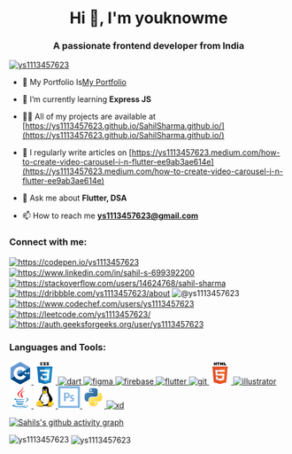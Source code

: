 <h1 align="center">Hi 👋, I'm youknowme</h1>
<h3 align="center">A passionate frontend developer from India</h3>

<!--START_SECTION:waka-->
<p align="left"> <a href="https://github.com/ryo-ma/github-profile-trophy"><img src="https://github-profile-trophy.vercel.app/?username=ys1113457623" alt="ys1113457623" /></a> </p>

- 🔭 My Portfolio Is[My Portfolio](https://ys1113457623.github.io/SahilSharma.github.io/)

- 🌱 I’m currently learning **Express JS**

- 👨‍💻 All of my projects are available at [https://ys1113457623.github.io/SahilSharma.github.io/](https://ys1113457623.github.io/SahilSharma.github.io/)

- 📝 I regularly write articles on [https://ys1113457623.medium.com/how-to-create-video-carousel-i-n-flutter-ee9ab3ae614e](https://ys1113457623.medium.com/how-to-create-video-carousel-i-n-flutter-ee9ab3ae614e)

- 💬 Ask me about **Flutter, DSA**

- 📫 How to reach me **ys1113457623@gmail.com**





<h3 align="left">Connect with me:</h3>
<p align="left">
<a href="https://codepen.io/https://codepen.io/ys1113457623" target="blank"><img align="center" src="https://raw.githubusercontent.com/rahuldkjain/github-profile-readme-generator/master/src/images/icons/Social/codepen.svg" alt="https://codepen.io/ys1113457623" height="30" width="40" /></a>
<a href="https://linkedin.com/in/https://www.linkedin.com/in/sahil-s-699392200" target="blank"><img align="center" src="https://raw.githubusercontent.com/rahuldkjain/github-profile-readme-generator/master/src/images/icons/Social/linked-in-alt.svg" alt="https://www.linkedin.com/in/sahil-s-699392200" height="30" width="40" /></a>
<a href="https://stackoverflow.com/users/https://stackoverflow.com/users/14624768/sahil-sharma" target="blank"><img align="center" src="https://raw.githubusercontent.com/rahuldkjain/github-profile-readme-generator/master/src/images/icons/Social/stack-overflow.svg" alt="https://stackoverflow.com/users/14624768/sahil-sharma" height="30" width="40" /></a>
<a href="https://dribbble.com/https://dribbble.com/ys1113457623/about" target="blank"><img align="center" src="https://raw.githubusercontent.com/rahuldkjain/github-profile-readme-generator/master/src/images/icons/Social/dribbble.svg" alt="https://dribbble.com/ys1113457623/about" height="30" width="40" /></a>
<!-- <a href="https://medium.com/@ys1113457623" target="blank"> -->
  <img align="center" src="https://raw.githubusercontent.com/rahuldkjain/github-profile-readme-generator/master/src/images/icons/Social/medium.svg" alt="@ys1113457623" height="30" width="40" /></a>
<a href="https://www.codechef.com/users/e20cse472" target="blank"><img align="center" src="https://cdn.jsdelivr.net/npm/simple-icons@3.1.0/icons/codechef.svg" alt="https://www.codechef.com/users/ys1113457623" height="30" width="40" /></a>
<a href="https://leetcode.com/ys1113457623/" target="blank"><img align="center" src="https://raw.githubusercontent.com/rahuldkjain/github-profile-readme-generator/master/src/images/icons/Social/leet-code.svg" alt="https://leetcode.com/ys1113457623/" height="30" width="40" /></a>
<a href="https://auth.geeksforgeeks.org/user/ys1113457623" target="blank"><img align="center" src="https://raw.githubusercontent.com/rahuldkjain/github-profile-readme-generator/master/src/images/icons/Social/geeks-for-geeks.svg" alt="https://auth.geeksforgeeks.org/user/ys1113457623" height="30" width="40" /></a>
</p>

<h3 align="left">Languages and Tools:</h3>
<p align="left"> <a href="https://www.w3schools.com/cpp/" target="_blank" rel="noreferrer"> <img src="https://raw.githubusercontent.com/devicons/devicon/master/icons/cplusplus/cplusplus-original.svg" alt="cplusplus" width="40" height="40"/> </a> <a href="https://www.w3schools.com/css/" target="_blank" rel="noreferrer"> <img src="https://raw.githubusercontent.com/devicons/devicon/master/icons/css3/css3-original-wordmark.svg" alt="css3" width="40" height="40"/> </a> <a href="https://dart.dev" target="_blank" rel="noreferrer"> <img src="https://www.vectorlogo.zone/logos/dartlang/dartlang-icon.svg" alt="dart" width="40" height="40"/> </a> <a href="https://www.figma.com/" target="_blank" rel="noreferrer"> <img src="https://www.vectorlogo.zone/logos/figma/figma-icon.svg" alt="figma" width="40" height="40"/> </a> <a href="https://firebase.google.com/" target="_blank" rel="noreferrer"> <img src="https://www.vectorlogo.zone/logos/firebase/firebase-icon.svg" alt="firebase" width="40" height="40"/> </a> <a href="https://flutter.dev" target="_blank" rel="noreferrer"> <img src="https://www.vectorlogo.zone/logos/flutterio/flutterio-icon.svg" alt="flutter" width="40" height="40"/> </a> <a href="https://git-scm.com/" target="_blank" rel="noreferrer"> <img src="https://www.vectorlogo.zone/logos/git-scm/git-scm-icon.svg" alt="git" width="40" height="40"/> </a> <a href="https://www.w3.org/html/" target="_blank" rel="noreferrer"> <img src="https://raw.githubusercontent.com/devicons/devicon/master/icons/html5/html5-original-wordmark.svg" alt="html5" width="40" height="40"/> </a> <a href="https://www.adobe.com/in/products/illustrator.html" target="_blank" rel="noreferrer"> <img src="https://www.vectorlogo.zone/logos/adobe_illustrator/adobe_illustrator-icon.svg" alt="illustrator" width="40" height="40"/> </a> <a href="https://www.java.com" target="_blank" rel="noreferrer"> <img src="https://raw.githubusercontent.com/devicons/devicon/master/icons/java/java-original.svg" alt="java" width="40" height="40"/> </a> <a href="https://www.linux.org/" target="_blank" rel="noreferrer"> <img src="https://raw.githubusercontent.com/devicons/devicon/master/icons/linux/linux-original.svg" alt="linux" width="40" height="40"/> </a> <a href="https://www.photoshop.com/en" target="_blank" rel="noreferrer"> <img src="https://raw.githubusercontent.com/devicons/devicon/master/icons/photoshop/photoshop-line.svg" alt="photoshop" width="40" height="40"/> </a> <a href="https://www.python.org" target="_blank" rel="noreferrer"> <img src="https://raw.githubusercontent.com/devicons/devicon/master/icons/python/python-original.svg" alt="python" width="40" height="40"/> </a> <a href="https://www.adobe.com/products/xd.html" target="_blank" rel="noreferrer"> <img src="https://cdn.worldvectorlogo.com/logos/adobe-xd.svg" alt="xd" width="40" height="40"/> </a> </p>


[![Sahils's github activity graph](https://activity-graph.herokuapp.com/graph?username=ys1113457623&theme=github)](https://github.com/ashutosh00710/github-readme-activity-graph)

<p><img align="left" src="https://github-readme-stats.vercel.app/api/top-langs?username=ys1113457623&show_icons=true&locale=en&layout=compact" alt="ys1113457623" /></p>

<p>&nbsp;<img align="center" src="https://github-readme-stats.vercel.app/api?username=ys1113457623&show_icons=true&locale=en" alt="ys1113457623" /></p>

<!-- <p><img align="center" src="https://github-readme-streak-stats.herokuapp.com/?user=ys1113457623&" alt="ys1113457623" /></p> -->


